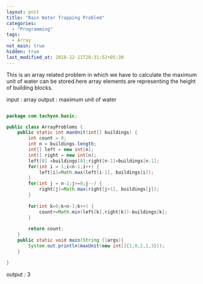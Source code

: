 ```yaml
---
layout: post
title: "Rain Water Trapping Problem"
categories:
  - "Programming"
tags:
  - Array
not_main: true
hidden: true
last_modified_at: 2018-12-11T20:31:52+05:30
---
```


This is an array related problem in which we have to calculate the maximum unit of water can be stored.here array elements are representing the height of building blocks.

input : array
output : maximum unit of water
```java

package com.tachyon.basic;

public class ArrayProblems {
	public static int maxUnit(int[] buildings) {
		int count = 0;
		int n = buildings.length;
		int[] left = new int[n];
		int[] right = new int[n];
		left[0] =buildings[0];right[n-1]=buildings[n-1];
		for(int i = 1;i<n-1;i++) {
			left[i]=Math.max(left[i-1], buildings[i]);
		}
		for(int j = n-2;j>=0;j--) {
			right[j]=Math.max(right[j+1], buildings[j]);
		}
		
		for(int k=0;k<n-1;k++) {
			count+=Math.min(left[k],right[k])-buildings[k];
		}
		
		return count;
	}
	public static void main(String []args){
		System.out.println(maxUnit(new int[]{1,0,2,1,3}));
	}

}

```

output : 3

